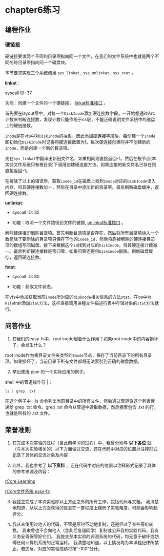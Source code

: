 # chapter6练习
## 编程作业
### 硬链接

硬链接要求两个不同的目录项指向同一个文件，在我们的文件系统中也就是两个不同名称目录项指向同一个磁盘块。

本节要求实现三个系统调用 `sys_linkat、sys_unlinkat、sys_stat` 。

**linkat**：

syscall ID: 37

功能：创建一个文件的一个硬链接， [linkat标准接口](https://linux.die.net/man/2/linkat) 。

首先要在layout层中，对每一个`DiskInode`添加硬连接数字段。一开始想通过Arc计数来判断连接数，发现计数只能作用于os层，不能正确说明文件系统中的磁盘上的硬链接数。

`Inode`是在vfs中对`DiskInode`的抽象，因此添加硬连接字段后，每创建一个`Inode`即初始化`DiskInode`时记得将硬连接数置为1。每次硬连接创建时并不创建新的`Inode`，而是创建一个新的目录项。

先在`sys_linkat`中翻译出新旧文件名，如果相同则直接返回-1。然后在根节点(本实验文件系统只有根目录)下调用创建硬连接方法。如果连接的新文件名已存在则直接返回-1。

在排除了以上的错误后，获取`inode_id`在磁盘上找到`Inode`对应的`DiskInode`读入内存，将其硬连接数加一，然后在目录中添加新的目录项。最后刷新磁盘缓冲，返回硬连接数。


**unlinkat**:

 - syscall ID: 35
     
 - 功能：取消一个文件路径到文件的链接, [unlinkat标准接口](https://linux.die.net/man/2/unlinkat) 。

解除硬连接即删除目录项。首先判断目录项是否存在，然后将所有目录项读入一个数组除了要删除的目录项只保存下他的`inode_id`，然后将删掉解除的硬连接目录项的数组写回磁盘。接下来根据这个`id`找到对应的`DiskInode`，将其硬连接计数减一。最后判断硬连接数是否归零，如果归零还得将`DiskInode`删除。刷新磁盘缓存，返回硬连接数。
     

**fstat**:

 - syscall ID: 80
     
 - 功能：获取文件状态。
     
     
在vfs中添加获取当前`inode`所对应的`disknode`相关信息的方法`stat`。在os中为`File`trait添加`stat`方法，这样直接调用进程文件描述符表中存储对象的`stat`方法就行。


## 问答作业

1. 在我们的easy-fs中，root inode起着什么作用？如果root inode中的内容损坏了，会发生什么？

root inode作为根目录文件夹类型的`Inode`节点，保存了当前目录下的所有目录项。如果损坏了，当前目录下所有文件都将无法索引到正确的磁盘数据。

2. 举出使用 pipe 的一个实际应用的例子。


shell 中的管道操作符 |：

```shell
ls | grep .txt
```

在这个例子中，ls 命令列出当前目录中的所有文件，然后通过管道将这个列表传递给 grep .txt 命令。grep .txt 命令从管道中读取数据，然后搜索包含 .txt 的行，也就是所有的 .txt 文件。


## 荣誉准则

1. 在完成本次实验的过程（含此前学习的过程）中，我曾分别与 **以下各位** 就（与本次实验相关的）以下方面做过交流，还在代码中对应的位置以注释形式记录了具体的交流对象及内容：
    

    
2. 此外，我也参考了 **以下资料** ，还在代码中对应的位置以注释形式记录了具体的参考来源及内容：
    
[rCore Learning](https://sjodqtoogh.feishu.cn/docx/FICVde0z2okapCxTecPcCRoRnSd) 

[rCore文件系统 easy-fs](https://sjodqtoogh.feishu.cn/docx/GbxNduOvDotgUTxrfqycjkXJncf) 

3. 我独立完成了本次实验除以上方面之外的所有工作，包括代码与文档。 我清楚地知道，从以上方面获得的信息在一定程度上降低了实验难度，可能会影响起评分。

4. 我从未使用过他人的代码，不管是原封不动地复制，还是经过了某些等价转换。 我未曾也不会向他人（含此后各届同学）复制或公开我的实验代码，我有义务妥善保管好它们。 我提交至本实验的评测系统的代码，均无意于破坏或妨碍任何计算机系统的正常运转。 我清楚地知道，以上情况均为本课程纪律所禁止，若违反，对应的实验成绩将按“-100”分计。